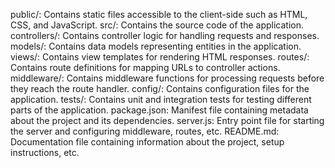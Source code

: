 public/: Contains static files accessible to the client-side such as HTML, CSS, and JavaScript.
src/: Contains the source code of the application.
controllers/: Contains controller logic for handling requests and responses.
models/: Contains data models representing entities in the application.
views/: Contains view templates for rendering HTML responses.
routes/: Contains route definitions for mapping URLs to controller actions.
middleware/: Contains middleware functions for processing requests before they reach the route handler.
config/: Contains configuration files for the application.
tests/: Contains unit and integration tests for testing different parts of the application.
package.json: Manifest file containing metadata about the project and its dependencies.
server.js: Entry point file for starting the server and configuring middleware, routes, etc.
README.md: Documentation file containing information about the project, setup instructions, etc.